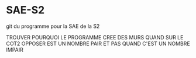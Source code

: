 # SAE-S2
git du programme pour la SAE de la S2

TROUVER POURQUOI LE PROGRAMME CREE DES MURS QUAND SUR LE COT2 OPPOSER EST UN NOMBRE PAIR ET PAS QUAND C'EST UN NOMBRE IMPAIR

